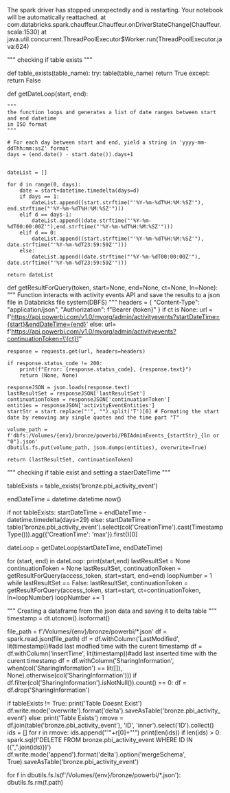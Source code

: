 The spark driver has stopped unexpectedly and is restarting. Your notebook will be automatically reattached.
	at com.databricks.spark.chauffeur.Chauffeur.onDriverStateChange(Chauffeur.scala:1530)
	at java.util.concurrent.ThreadPoolExecutor$Worker.run(ThreadPoolExecutor.java:624)



"""
checking if table exists
"""

def table_exists(table_name):
    try:
        table(table_name)
        return True
    except:
        return False


def getDateLoop(start, end):

    """
    the function loops and generates a list of date ranges between start and end datetime
    in ISO format
    """

    # For each day between start and end, yield a string in 'yyyy-mm-ddThh:mm:ssZ' format
    days = (end.date() - start.date()).days+1
    

    dateList = []

    for d in range(0, days):
        date = start+datetime.timedelta(days=d)
        if days == 1:
            dateList.append((start.strftime("'%Y-%m-%dT%H:%M:%SZ'"), end.strftime("'%Y-%m-%dT%H:%M:%SZ'")))
        elif d == days-1:
            dateList.append((date.strftime("'%Y-%m-%dT00:00:00Z'"),end.strftime("'%Y-%m-%dT%H:%M:%SZ'")))
        elif d == 0:
            dateList.append((start.strftime("'%Y-%m-%dT%H:%M:%SZ'"), date.strftime("'%Y-%m-%dT23:59:59Z'")))
        else:
            dateList.append((date.strftime("'%Y-%m-%dT00:00:00Z'"), date.strftime("'%Y-%m-%dT23:59:59Z'")))
    
    return dateList

def getResultForQuery(token, start=None, end=None, ct=None, ln=None):
    """
    Function interacts with activity events API and save the 
    results to a json file in Databricks file system(DBFS)
    """
    headers = {
        "Content-Type": "application/json",
        "Authorization": f"Bearer {token}"
    }
    if ct is None:
        url = f'https://api.powerbi.com/v1.0/myorg/admin/activityevents?startDateTime={start}&endDateTime={end}'
    else:
        url= f'https://api.powerbi.com/v1.0/myorg/admin/activityevents?continuationToken=\'{ct}\''
    
    response = requests.get(url, headers=headers)

    if response.status_code != 200:
        print(f"Error: {response.status_code}, {response.text}")
        return (None, None)

    responseJSON = json.loads(response.text)
    lastResultSet = responseJSON['lastResultSet']
    continuationToken = responseJSON['continuationToken']
    entities = responseJSON['activityEventEntities']
    startStr = start.replace("'", "").split('T')[0] # Formating the start date by removing any single quotes and the time part "T"

    volume_path = f'dbfs:/Volumes/{env}/bronze/powerbi/PBIAdminEvents_{startStr}_{ln or "0"}.json'
    dbutils.fs.put(volume_path, json.dumps(entities), overwrite=True)

    return (lastResultSet, continuationToken)

"""
checking if table exist and setting a staerDateTime
"""

tableExists = table_exists('bronze.pbi_activity_event')

endDateTime = datetime.datetime.now()

if not tableExists:
    startDateTime = endDateTime - datetime.timedelta(days=29)
else:
    startDateTime = table('bronze.pbi_activity_event').select(col('CreationTime').cast(TimestampType())).agg({'CreationTime': 'max'}).first()[0]


dateLoop = getDateLoop(startDateTime, endDateTime)

for (start, end) in dateLoop:
    print(start,end)
    lastResultSet = None
    continuationToken = None
    lastResultSet, continuationToken = getResultForQuery(access_token, start=start, end=end)
    loopNumber = 1
    while lastResultSet == False:
        lastResultSet, continuationToken = getResultForQuery(access_token, start=start, ct=continuationToken, ln=loopNumber)
        loopNumber += 1

"""
Creating a dataframe from the json data and saving it to delta table
"""
timestamp = dt.utcnow().isoformat()

file_path = f'/Volumes/{env}/bronze/powerbi/*.json'
df = spark.read.json(file_path)
df = df.withColumn('LastModified', lit(timestamp))#add last modfied time with the curent timestamp
df = df.withColumn('insertTime', lit(timestamp))#add last inserted time with the curent timestamp
df = df.withColumn('SharingInformation', when(col('SharingInformation') == lit([]), None).otherwise(col('SharingInformation')))
if df.filter(col('SharingInformation').isNotNull()).count() == 0:
    df = df.drop('SharingInformation')

if tableExists != True:
    print('Table Doesnt Exist')
    df.write.mode('overwrite').format('delta').saveAsTable('bronze.pbi_activity_event')
else:
    print('Table Exists')
    rmove = df.join(table('bronze.pbi_activity_event'), 'ID', 'inner').select('ID').collect()
    ids = []
    for r in rmove:
        ids.append("'"+r[0]+"'")
    print(len(ids))
    if len(ids) > 0:
        spark.sql(f'DELETE FROM bronze.pbi_activity_event WHERE ID IN ({",".join(ids)})')
    df.write.mode('append').format('delta').option('mergeSchema', True).saveAsTable('bronze.pbi_activity_event')


for f in dbutils.fs.ls(f'/Volumes/{env}/bronze/powerbi/*.json'):
    dbutils.fs.rm(f.path)
